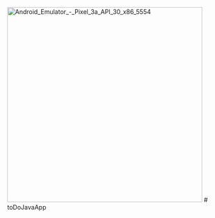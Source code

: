 <img width="448" alt="Android_Emulator_-_Pixel_3a_API_30_x86_5554" src="https://user-images.githubusercontent.com/12121665/110590099-56bce280-819d-11eb-8ea5-97e5c9e8e195.png">
# toDoJavaApp
